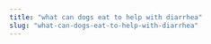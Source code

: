 ```yaml
---
title: "what can dogs eat to help with diarrhea"
slug: "what-can-dogs-eat-to-help-with-diarrhea"
---
```



